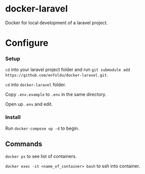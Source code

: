 # docker-laravel
Docker for local development of a laravel project.

# Configure

### Setup

`cd` into your laravel project folder and run `git submodule add https://github.com/enfoldu/docker-laravel.git`.

`cd` into `docker-laravel` folder.

Copy `.env.example` to `.env` in the same directory.

Open up `.env` and edit.

### Install

Run `docker-compose up -d` to begin.

## Commands

`docker ps` to see list of containers.

`docker exec -it <name_of_container> bash` to ssh into container.

